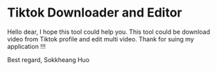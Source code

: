 # Tiktok Downloader and Editor

Hello dear,
	I hope this tool could help you.
	This tool could be download video from Tiktok profile and edit multi video.
Thank for suing my application !!!

Best regard,
Sokkheang Huo
